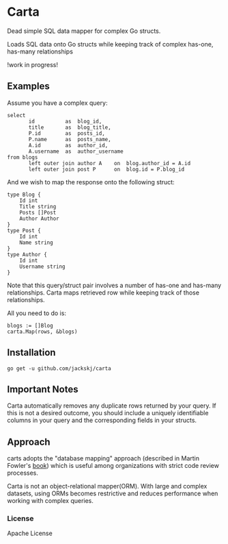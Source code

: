 # Carta
Dead simple SQL data mapper for complex Go structs. 

Loads SQL data onto Go structs while keeping track of complex has-one, has-many relationships

!work in progress! 

## Examples 

Assume you have a complex query:
```
select
       id          as  blog_id,
       title       as  blog_title,
       P.id        as  posts_id,
       P.name      as  posts_name,
       A.id        as  author_id,
       A.username  as  author_username
from blogs
       left outer join author A    on  blog.author_id = A.id
       left outer join post P      on  blog.id = P.blog_id
```
And we wish to map the response onto the following struct:
```
type Blog {
	Id int
	Title string
	Posts []Post
	Author Author
}
type Post {
	Id int
	Name string 
}
type Author {
	Id int
	Username string
}
```
Note that this query/struct pair involves a number of has-one and has-many relationships. Carta maps retrieved row while keeping track of those relationships. 

All you need to do is: 
```
blogs := []Blog
carta.Map(rows, &blogs)
```


## Installation 
```
go get -u github.com/jackskj/carta
```


## Important Notes 
Carta automatically removes any duplicate rows returned by your query. If this is not a desired outcome, you should include a uniquely identifiable columns in your query and the corresponding fields in your structs.

## Approach
carts adopts the "database mapping" approach (described in Martin Fowler's [book](https://books.google.com/books?id=FyWZt5DdvFkC&lpg=PA1&dq=Patterns%20of%20Enterprise%20Application%20Architecture%20by%20Martin%20Fowler&pg=PT187#v=onepage&q=active%20record&f=false)) which is useful among organizations with strict code review processes.

Carta is not an object-relational mapper(ORM). With large and complex datasets, using ORMs becomes restrictive and reduces performance when working with complex queries. 

### License
Apache License
